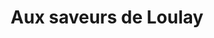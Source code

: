---
title: "Aux saveurs de Loulay"
url: /saint-hilaire-de-loulay/aux-saveurs-de-loulay/
shop: Bäckerei
---